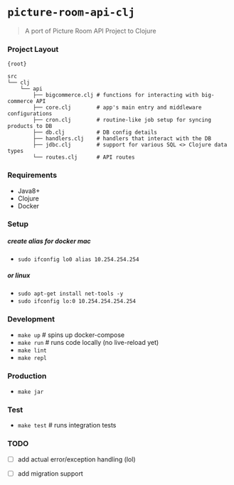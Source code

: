 # `picture-room-api-clj`

> A port of Picture Room API Project to Clojure


### Project Layout

```
{root}

src
└── clj
    └── api
        ├── bigcommerce.clj # functions for interacting with big-commerce API
        ├── core.clj        # app's main entry and middleware configurations
        ├── cron.clj        # routine-like job setup for syncing products to DB
        ├── db.clj          # DB config details
        ├── handlers.clj    # handlers that interact with the DB
        ├── jdbc.clj        # support for various SQL <> Clojure data types
        └── routes.clj      # API routes
```

### Requirements

- Java8+
- Clojure
- Docker

### Setup

##### create alias for docker mac
- `sudo ifconfig lo0 alias 10.254.254.254` 

##### or linux
- `sudo apt-get install net-tools -y`
- `sudo ifconfig lo:0 10.254.254.254.254`

### Development

- `make up` # spins up docker-compose
- `make run` # runs code locally (no live-reload yet)
- `make lint`
- `make repl`

### Production

- `make jar`

### Test

- `make test` # runs integration tests

### TODO

- [ ] add actual error/exception handling (lol)
- [ ] add migration support


